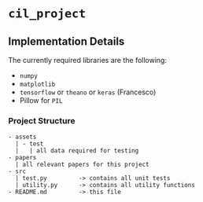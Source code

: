 # `cil_project`

## Implementation Details
The currently required libraries are the following:

- `numpy`
- `matplotlib`
- `tensorflow` or `theano` or `keras` (Francesco)
- Pillow for `PIL`

### Project Structure
```
- assets
  | - test
  |   | all data required for testing
- papers
  | all relevant papers for this project
- src
  | test.py         -> contains all unit tests
  | utility.py      -> contains all utility functions
- README.md         -> this file
```
